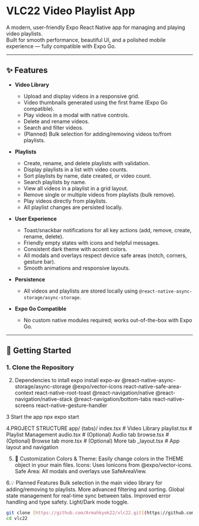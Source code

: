 # VLC22 Video Playlist App

A modern, user-friendly Expo React Native app for managing and playing video playlists.  
Built for smooth performance, beautiful UI, and a polished mobile experience — fully compatible with Expo Go.

---

## ✨ Features

- **Video Library**
  - Upload and display videos in a responsive grid.
  - Video thumbnails generated using the first frame (Expo Go compatible).
  - Play videos in a modal with native controls.
  - Delete and rename videos.
  - Search and filter videos.
  - (Planned) Bulk selection for adding/removing videos to/from playlists.

- **Playlists**
  - Create, rename, and delete playlists with validation.
  - Display playlists in a list with video counts.
  - Sort playlists by name, date created, or video count.
  - Search playlists by name.
  - View all videos in a playlist in a grid layout.
  - Remove single or multiple videos from playlists (bulk remove).
  - Play videos directly from playlists.
  - All playlist changes are persisted locally.

- **User Experience**
  - Toast/snackbar notifications for all key actions (add, remove, create, rename, delete).
  - Friendly empty states with icons and helpful messages.
  - Consistent dark theme with accent colors.
  - All modals and overlays respect device safe areas (notch, corners, gesture bar).
  - Smooth animations and responsive layouts.

- **Persistence**
  - All videos and playlists are stored locally using `@react-native-async-storage/async-storage`.

- **Expo Go Compatible**
  - No custom native modules required; works out-of-the-box with Expo Go.


---

## 🚀 Getting Started
         
### 1. Clone the Repository

2. Dependencies to intall
   expo install expo-av @react-native-async-storage/async-storage @expo/vector-icons react-native-safe-area-context react-native-root-toast @react-navigation/native @react-navigation/native-stack @react-navigation/bottom-tabs react-native-screens react-native-gesture-handler


3 Start the app
npx expo start

4.PROJECT STRUCTURE
app/
  (tabs)/
    index.tsx        # Video Library
    playlist.tsx     # Playlist Management
    audio.tsx        # (Optional) Audio tab
    browse.tsx       # (Optional) Browse tab
    more.tsx         # (Optional) More tab
  _layout.tsx        # App layout and navigation

5.  📝 Customization
Colors & Theme: Easily change colors in the THEME object in your main files.
Icons: Uses Ionicons from @expo/vector-icons.
Safe Area: All modals and overlays use SafeAreaView.

6.💡 Planned Features
Bulk selection in the main video library for adding/removing to playlists.
More advanced filtering and sorting.
Global state management for real-time sync between tabs.
Improved error handling and type safety.
Light/Dark mode toggle.


   
```sh
git clone [https://github.com/Armahkyek22/vlc22.git](https://github.com/Armahkyek22/vlc22.git)
cd vlc22
